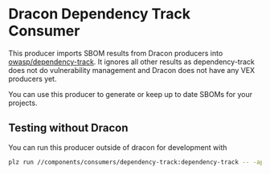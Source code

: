 # Dracon Dependency Track Consumer

This producer imports SBOM results from Dracon producers into [owasp/dependency-track](https://owasp.org/www-project-dependency-track/). It ignores all other results as dependency-track does not do vulnerability management and Dracon does not have any VEX producers yet.

You can use this producer to generate or keep up to date SBOMs for your projects. 


## Testing without Dracon

You can run this producer outside of dracon for development with

``` bash
plz run //components/consumers/dependency-track:dependency-track -- -apiKey=<dependency track api key> -projectName=<name of the project we should upload the bom to> -url=<where to find dependency track> -in <where to find dracon results> --projectUUID=<matching uuid of the target dependency track project>
```
